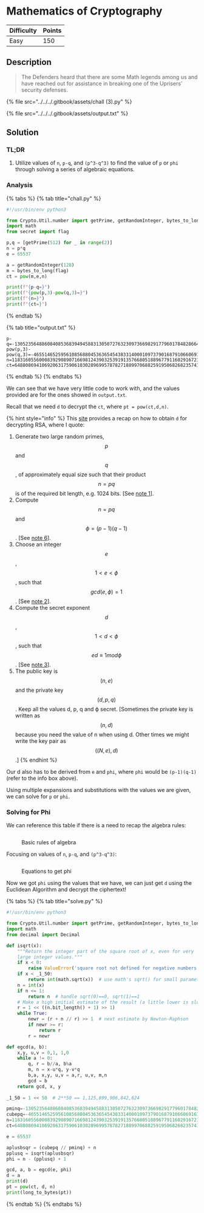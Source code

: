 # Mathematics of Cryptography

| Difficulty | Points |
| ---------- | ------ |
| Easy       | 150    |

## Description

> The Defenders heard that there are some Math legends among us and have reached out for assistance in breaking one of the Uprisers' security defenses.

{% file src="../../../.gitbook/assets/chall (3).py" %}

{% file src="../../../.gitbook/assets/output.txt" %}

## Solution

### TL;DR

1. Utilize values of `n`, `p-q`, and `(p^3-q^3)` to find the value of `p` or `phi` through solving a series of algebraic equations.

### Analysis

{% tabs %}
{% tab title="chall.py" %}
```python
#!/usr/bin/env python3

from Crypto.Util.number import getPrime, getRandomInteger, bytes_to_long
import math
from secret import flag

p,q = [getPrime(512) for _ in range(2)]
n = p*q
e = 65537

a = getRandomInteger(128)
m = bytes_to_long(flag)
ct = pow(m,e,n)

print(f"{p-q=}")
print(f"{pow(p,3)-pow(q,3)=}")
print(f"{n=}")
print(f"{ct=}")
```
{% endtab %}

{% tab title="output.txt" %}
```
p-q=-1305235648860840853683949458831305072763230973669829177960178482866452800364412721111763583069321978987148627466498224410781024187725838888479326409184744
pow(p,3)-pow(q,3)=-465514652595610856880453636545438331400010973790168791066069161352239209188533132121982942661849199245018660968880021999471046367873763759524854675286821508038418401864765726491449185192253500864628518550804809046508686959255535195714941766727484090297166583454871187745735758463441767587210583432967693381451227261083381147367649535205516682361917227931630894904749876510765825586785760034509104564737258991404912289408762611694496702482996518688138500642819128
n=118316055600083929089071669812439032539191357668051889677911602916721340636167359556934591671598570703259986990715914276095866429868571322432308962619799310816435693053230854913872753733501348441234715512020861405241513403795045428404496593692411330352525309662619935495570018411169134102570106958094779439217
ct=64880869410692063175906103028969957878271889970688259195068268235741104167117130794136851712307899764163566653527660540303926093374874865621497088649195483963877573321808998916766978276663044270028514646216644963284229260389738926787740160186040707610308628316701038087132926246223087221028661729121666185863
```
{% endtab %}
{% endtabs %}

We can see that we have very little code to work with, and the values provided are for the ones showed in `output.txt`.

Recall that we need `d` to decrypt the `ct`, where `pt = pow(ct,d,n)`.

{% hint style="info" %}
This [site](https://www.di-mgt.com.au/rsa\_alg.html) provides a recap on how to obtain `d` for decrypting RSA, where I quote:

1. Generate two large random primes, $$p$$ and $$q$$, of approximately equal size such that their product $$n=pq$$ is of the required bit length, e.g. 1024 bits. \[See [note 1](https://www.di-mgt.com.au/rsa\_alg.html#note1)].
2. Compute $$n=pq$$ and $$ϕ=(p−1)(q−1)$$. \[See [note 6](https://www.di-mgt.com.au/rsa\_alg.html#note6)].
3. Choose an integer $$e$$, $$1<e<ϕ$$, such that $$gcd(e,ϕ)=1$$. \[See [note 2](https://www.di-mgt.com.au/rsa\_alg.html#note2)].
4. Compute the secret exponent $$d$$, $$1<d<ϕ$$, such that $$ed≡1modϕ$$. \[See [note 3](https://www.di-mgt.com.au/rsa\_alg.html#note3)].
5. The public key is $$(n,e)$$ and the private key $$(d,p,q)$$. Keep all the values d, p, q and ϕ secret. \[Sometimes the private key is written as $$(n,d)$$ because you need the value of n when using d. Other times we might write the key pair as $$((N,e),d)$$.]
{% endhint %}

Our d also has to be derived from `e` and `phi`, where `phi` would be `(p-1)(q-1)` (refer to the info box above).

Using multiple expansions and substitutions with the values we are given, we can solve for `p` or `phi`.

### Solving for Phi

We can reference this table if there is a need to recap the algebra rules:

<figure><img src="../../../.gitbook/assets/image (1) (3).png" alt=""><figcaption><p>Basic rules of algebra</p></figcaption></figure>

Focusing on values of `n`, `p-q`, and `(p^3-q^3)`:

<figure><img src="../../../.gitbook/assets/image (3).png" alt=""><figcaption><p>Equations to get phi</p></figcaption></figure>

Now we got `phi` using the values that we have, we can just get `d` using the Euclidean Algorithm and decrypt the ciphertext!

{% tabs %}
{% tab title="solve.py" %}
```python
#!/usr/bin/env python3

from Crypto.Util.number import getPrime, getRandomInteger, bytes_to_long, long_to_bytes
import math
from decimal import Decimal

def isqrt(x):
    """Return the integer part of the square root of x, even for very
    large integer values."""
    if x < 0:
        raise ValueError('square root not defined for negative numbers')
    if x < _1_50:
        return int(math.sqrt(x))  # use math's sqrt() for small parameters
    n = int(x)
    if n <= 1:
        return n  # handle sqrt(0)==0, sqrt(1)==1
    # Make a high initial estimate of the result (a little lower is slower!!!)
    r = 1 << ((n.bit_length() + 1) >> 1)
    while True:
        newr = (r + n // r) >> 1  # next estimate by Newton-Raphson
        if newr >= r:
            return r
        r = newr

def egcd(a, b):
    x,y, u,v = 0,1, 1,0
    while a != 0:
        q, r = b//a, b%a
        m, n = x-u*q, y-v*q
        b,a, x,y, u,v = a,r, u,v, m,n
        gcd = b
    return gcd, x, y
    
_1_50 = 1 << 50  # 2**50 == 1,125,899,906,842,624

pminq=-1305235648860840853683949458831305072763230973669829177960178482866452800364412721111763583069321978987148627466498224410781024187725838888479326409184744
cubepq=-465514652595610856880453636545438331400010973790168791066069161352239209188533132121982942661849199245018660968880021999471046367873763759524854675286821508038418401864765726491449185192253500864628518550804809046508686959255535195714941766727484090297166583454871187745735758463441767587210583432967693381451227261083381147367649535205516682361917227931630894904749876510765825586785760034509104564737258991404912289408762611694496702482996518688138500642819128
n=118316055600083929089071669812439032539191357668051889677911602916721340636167359556934591671598570703259986990715914276095866429868571322432308962619799310816435693053230854913872753733501348441234715512020861405241513403795045428404496593692411330352525309662619935495570018411169134102570106958094779439217
ct=64880869410692063175906103028969957878271889970688259195068268235741104167117130794136851712307899764163566653527660540303926093374874865621497088649195483963877573321808998916766978276663044270028514646216644963284229260389738926787740160186040707610308628316701038087132926246223087221028661729121666185863

e = 65537

aplusbsqr = (cubepq // pminq) + n
pplusq = isqrt(aplusbsqr)
phi = n - (pplusq) + 1

gcd, a, b = egcd(e, phi)
d = a
print(d)
pt = pow(ct, d, n)
print(long_to_bytes(pt))
```
{% endtab %}
{% endtabs %}
